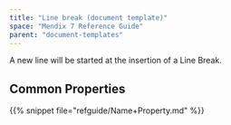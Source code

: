 ```yaml
---
title: "Line break (document template)"
space: "Mendix 7 Reference Guide"
parent: "document-templates"
---
```



A new line will be started at the insertion of a Line Break.

## Common Properties

{{% snippet file="refguide/Name+Property.md" %}}
